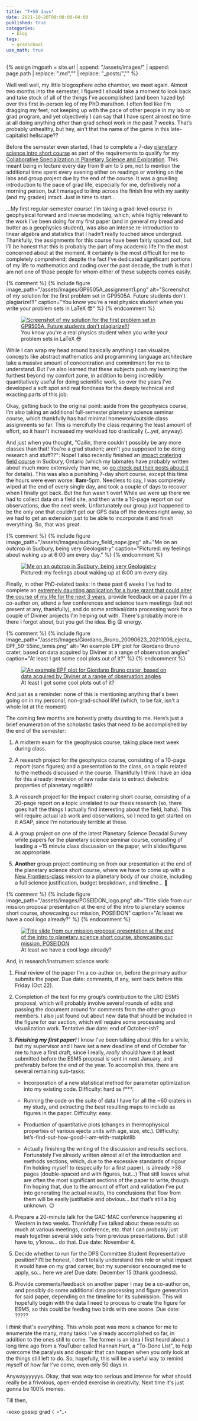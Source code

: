 ```yaml
---
title: "T+50 days"
date: 2021-10-20T09:00:00-04:00
published: true
categories:
  - blog
tags:
  - gradschool
use_math: true
---
```


{% assign imgpath = site.url | append: "/assets/images/" | append:  page.path | replace: ".md","" | replace: "_posts/",""  %}

Well well well, my little blogosphere echo chamber, we meet again. Almost two months into the semester, I figured I should take a moment to look back and take stock of all of the things I’ve accomplished (and been hazed by) over this first in-person leg of my PhD marathon. I often feel like I’m dragging my feet, not keeping up with the pace of other people in my lab or grad program, and yet objectively I can say that I have spent almost no time at all doing anything other than grad school work in the past 7 weeks. That’s probably unhealthy, but hey, ain't that the name of the game in this late-capitalist hellscape?? 

Before the semester even started, I had to complete a 7-day [planetary science intro short course](https://www.uwo.ca/earth/docs/Course%20Outlines%2020-21/PS9603A_syllabus_2020%20Neish.pdf) as part of the requirements to qualify for my [Collaborative Specialization in Planetary Science and Exploration](https://grad.uwo.ca/admissions/programs/program.cfm?p=242). This meant being in lecture every day from 9 am to 5 pm, not to mention the additional time spent every evening either on readings or working on the labs and group project due by the end of the course. It was a gruelling introduction to the pace of grad life, especially for me, definitively _not_ a morning person, but I managed to limp across the finish line with my sanity (and my grades) intact. Just in time to start...

...My first regular-semester course! I’m taking a grad-level course in geophysical forward and inverse modelling, which, while highly relevant to the work I’ve been doing for my first paper (and in general my bread and butter as a geophysics student), was also an intense re-introduction to linear algebra and statistics that I hadn’t really touched since undergrad. Thankfully, the assignments for this course have been fairly spaced out, but I’ll be honest that this is probably the part of my academic life I’m the most concerned about at the moment. It certainly is the most difficult for me to completely comprehend; despite the fact I’ve dedicated significant portions of my life to mathematics and coding over the past decade, the truth is that I am not one of those people for whom either of these subjects comes easily.

{% comment %}
{% include figure image_path="/assets/images/GP9505A_assignment1.png" alt="Screenshot of my solution for the first problem set in GP9505A. Future students don't plagiarize!!!" caption="You know you're a real physics student when you write your problem sets in LaTeX 😎" %}
{% endcomment %}

<figure>
  <a href="{{ imgpath }}/GP9505A_assignment1.png" title="Screenshot of my solution for the first problem set in GP9505A. Future students don't plagiarize!!!">
    <img src="{{ imgpath }}/GP9505A_assignment1.png" alt="Screenshot of my solution for the first problem set in GP9505A. Future students don't plagiarize!!!">
  </a>
  <figcaption>You know you're a real physics student when you write your problem sets in LaTeX 😎</figcaption>
</figure>

While I can wrap my head around basically anything I can visualize, concepts like abstract mathematics and programming language architecture take a massive amount of concentration and commitment for me to understand. But I’ve also learned that these subjects push my learning the furthest beyond my comfort zone, in addition to being incredibly quantitatively useful for doing scientific work, so over the years I’ve developed a soft spot and real fondness for the deeply technical and exacting parts of this job.

Okay, getting back to the original point: aside from the geophysics course, I’m also taking an additional full-semester planetary science seminar course, which thankfully has had minimal homework/outside class assignments so far. This is mercifully the class requiring the least amount of effort, so it hasn't increased my workload too drastically (..._yet_, anyway).

And just when you thought, "Cailin, there couldn't possibly be any more classes than that! You're a grad student; aren't you supposed to be doing research and stuff??": Nope! I also recently finished an [impact cratering field course](https://space.uwo.ca/training/graduate_students/courses/planetsc_9604_sudbury_short_course.html) in Sudbury, Ontario (which my labmates have probably written about much more extensively than me, so [go check out their posts about it](https://reidperkins.github.io/reidsite/oct19.html) for details). This was also a punishing 7-day short course, except this time the hours were even worse: **8am**-5pm. Needless to say, I was completely wiped at the end of every single day, and took a couple of days to recover when I finally got back. But the fun wasn't over! While we were up there we had to collect data on a field site, and then write a 10-page report on our observations, due the next week. Unfortunately our group just happened to be the only one that couldn't get our GPS data off the devices right away, so we had to get an extension just to be able to incorporate it and finish everything. So, that was great.

{% comment %}
{% include figure image_path="/assets/images/sudbury_field_nope.jpeg" alt="Me on an outcrop in Sudbury, being very Geologist-y" caption="Pictured: my feelings about waking up at 6:00 am every day." %}
{% endcomment %}

<figure>
  <a href="{{ imgpath }}/sudbury_field_nope.jpeg" title="Me on an outcrop in Sudbury, being very Geologist-y">
    <img src="{{ imgpath }}/sudbury_field_nope.jpeg" alt="Me on an outcrop in Sudbury, being very Geologist-y">
  </a>
  <figcaption>Pictured: my feelings about waking up at 6:00 am every day.</figcaption>
</figure>

Finally, in other PhD-related tasks: in these past 6 weeks I've had to complete an [extremely daunting application for a huge grant that could alter the course of my life for the next 3 years](https://www.nserc-crsng.gc.ca/students-etudiants/pg-cs/cgsd-bescd_eng.asp), provide feedback on a paper I'm a co-author on, attend a few conferences and science team meetings (but not present at any, thankfully), and do some archival/data processing work for a couple of Diviner projects I'm helping out with. There's probably more in there I forgot about, but you get the idea. Big 😩 energy.

{% comment %}
{% include figure image_path="/assets/images/Giordano_Bruno_20090623_20211006_ejecta_EPF_50-55inc_temis.png" alt="An example EPF plot for Giordano Bruno crater, based on data acquired by Diviner at a range of observation angles" caption="At least I got some cool plots out of it?" %}
{% endcomment %}

<figure>
  <a href="{{ imgpath }}/Giordano_Bruno_20090623_20211006_ejecta_EPF_50-55inc_temis.png" title="An example EPF plot for Giordano Bruno crater, based on data acquired by Diviner at a range of observation angles">
    <img src="{{ imgpath }}/Giordano_Bruno_20090623_20211006_ejecta_EPF_50-55inc_temis.png" alt="An example EPF plot for Giordano Bruno crater, based on data acquired by Diviner at a range of observation angles">
  </a>
  <figcaption>At least I got some cool plots out of it?</figcaption>
</figure>

And just as a reminder: none of this is mentioning anything that's been going on in my personal, non-grad-school life! (which, to be fair, isn't a whole lot at the moment)

The coming few months are honestly pretty daunting to me. Here’s just a brief enumeration of the scholastic tasks that need to be accomplished by the end of the semester:

1. A midterm exam for the geophysics course, taking place next week during class.

2. A research project for the geophysics course, consisting of a 10-page report (sans figures) and a presentation to the class, on a topic related to the methods discussed in the course. Thankfully I think I have an idea for this already: inversion of raw radar data to extract dielectric properties of planetary regolith!

3. A research project for the impact cratering short course, consisting of a 20-page report on a topic unrelated to our thesis research (so, there goes half the things I actually find interesting about the field, haha). This will require actual lab work and observations, so I need to get started on it ASAP, since I’m notoriously terrible at these.

4. A group project on one of the latest Planetary Science Decadal Survey white papers for the planetary science seminar course, consisting of leading a ~15 minute class discussion on the paper, with slides/figures as appropriate.

5. **Another** group project continuing on from our presentation at the end of the planetary science short course, where we have to come up with a [New Frontiers-class](https://science.nasa.gov/planetary-science/programs/new-frontiers/) mission to a planetary body of our choice, including a full science justification, budget breakdown, and timeline... 😬

{% comment %}
{% include figure image_path="/assets/images/POSEIDON_logo.png" alt="Title slide from our mission proposal presentation at the end of the intro to planetary science short course, showcasing our mission, POSEIDON" caption="At least we have a cool logo already?" %}
{% endcomment %}

<figure>
  <a href="{{ imgpath }}/POSEIDON_logo.png" title="Title slide from our mission proposal presentation at the end of the intro to planetary science short course, showcasing our mission, POSEIDON">
    <img src="{{ imgpath }}/POSEIDON_logo.png" alt="Title slide from our mission proposal presentation at the end of the intro to planetary science short course, showcasing our mission, POSEIDON">
  </a>
  <figcaption>At least we have a cool logo already?</figcaption>
</figure>

And, in research/instrument science work:

1. Final review of the paper I’m a co-author on, before the primary author submits the paper. Due date: comments, if any, sent back before this Friday (Oct 22).

2. Completion of the text for my group’s contribution to the LRO ESM5 proposal, which will probably involve several rounds of edits and passing the document around for comments from the other group members. I also just found out about new data that should be included in the figure for our section, which will require some processing and visualization work. Tentative due date: end of October-ish?

3. _**Finishing my first paper!**_ I know I’ve been talking about this for a while, but my supervisor and I have set a new deadline of end of October for me to have a first draft, since I really, _really_ should have it at least submitted before the ESM5 proposal is sent in next January, and preferably before the end of the year. To accomplish this, there are several remaining sub-tasks:

	* Incorporation of a new statistical method for parameter optimization into my existing code. Difficulty: hard as f***.

	* Running the code on the suite of data I have for all the ~60 craters in my study, and extracting the best resulting maps to include as figures in the paper. Difficulty: easy.

	* Production of quantitative plots (changes in thermophysical properties of various ejecta units with age, size, etc.). Difficulty: let’s-find-out-how-good-I-am-with-matplotlib

	* Actually finishing the writing of the discussion and results sections. Fortunately I’ve already written almost all of the introduction and methods sections, which, due to the excessive standards of rigour I’m holding myself to (especially for a first paper), is already >38 pages (double-spaced and with figures, but...) That still leaves what are often the most significant sections of the paper to write, though. I’m hoping that, due to the amount of effort and validation I’ve put into generating the actual results, the conclusions that flow from them will be easily justifiable and obvious... but that’s still a big unknown. 😕

4. Prepare a 20-minute talk for the GAC-MAC conference happening at Western in two weeks. Thankfully I’ve talked about these results so much at various meetings, conference, etc. that I can probably just mash together several slide sets from previous presentations. But I still have to, y’know… do that. Due date: November 4.

5. Decide whether to run for the DPS Committee Student Representative position? I’ll be honest, I don’t totally understand this role or what impact it would have on my grad career, but my supervisor encouraged me to apply, so… here we are! Due date: December 15 (thank goodness).

6. Provide comments/feedback on another paper I may be a co-author on, and possibly do some additional data processing and figure generation for said paper, depending on the timeline for its submission. This will hopefully begin with the data I need to process to create the figure for ESM5, so this could be feeding two birds with one scone. Due date: ?????

I _think_ that's everything. This whole post was more a chance for me to enumerate the many, many tasks I've already accomplished so far, in addition to the ones still to come. The former is an idea I first heard about a long time ago from a YouTuber called Hannah Hart, a "To-Done List", to help overcome the paralysis and despair that can happen when you only look at the things still left to do. So, hopefully, this will be a useful way to remind myself of how far I've come, even only 50 days in.

Anywayyyyyys. Okay, that was _way_ too serious and intense for what should really be a frivolous, open-ended exercise in creativity. Next time it's just gonna be 100% memes.

Till then,

-xoxo gossip grad ☾⋆⁺₊⋆
